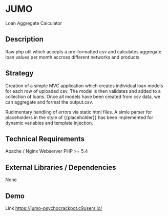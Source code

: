 # JUMO
Loan Aggregate Calculator

## Description

Raw php util which accepts a pre-formatted csv and calculates aggregate loan values per month accross different networks and products

## Strategy
Creation of a simple MVC application which creates individual loan models for each row of uploaded csv.
The model is then validates and added to a collection of loans.
Once all models have been created from csv data, we can aggregate and format the output.csv.

Rudimentary handling of errors via static html files.
A simle parser for placeholders in the style of {{placeholder}} has been implemented for dynamic variables and template injection.


## Technical Requirements
Apache / Nginx Webserver
PHP >= 5.4

## External Libraries / Dependencies
None

## Demo
Link https://jumo-psychocrackpot.c9users.io/









